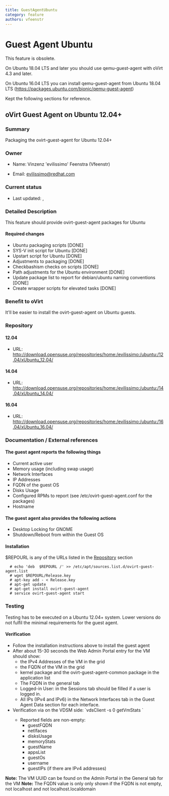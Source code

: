 ```yaml
---
title: GuestAgentUbuntu
category: feature
authors: vfeenstr
---
```


# Guest Agent Ubuntu

This feature is obsolete.

On Ubuntu 18.04 LTS and later you should use qemu-guest-agent with oVirt 4.3 and later.

On Ubuntu 16.04 LTS you can install qemu-guest-agent from Ubuntu 18.04 LTS (<https://packages.ubuntu.com/bionic/qemu-guest-agent>)

Kept the following sections for reference.

## oVirt Guest Agent on Ubuntu 12.04+

### Summary

Packaging the ovirt-guest-agent for Ubuntu 12.04+

### Owner

*   Name: Vinzenz 'evilissimo' Feenstra (Vfeenstr)

<!-- -->

*   Email: <evilissimo@redhat.com>

### Current status

*   Last updated: ,

### Detailed Description

This feature should provide ovirt-guest-agent packages for Ubuntu

#### Required changes

*   Ubuntu packaging scripts [DONE]
*   SYS-V init script for Ubuntu [DONE]
*   Upstart script for Ubuntu [DONE]
*   Adjustments to packaging [DONE]
*   Checkbashism checks on scripts [DONE]
*   Path adjustments for the Ubuntu environment [DONE]
*   Update package list to report for debian/ubuntu naming conventions [DONE]
*   Create wrapper scripts for elevated tasks [DONE]

### Benefit to oVirt

It'll be easier to install the ovirt-guest-agent on Ubuntu guests.

### Repository

#### 12.04

*   URL: <http://download.opensuse.org/repositories/home:/evilissimo:/ubuntu:/12.04/xUbuntu_12.04/>

#### 14.04

*   URL: <http://download.opensuse.org/repositories/home:/evilissimo:/ubuntu:/14.04/xUbuntu_14.04/>

#### 16.04

*   URL: <http://download.opensuse.org/repositories/home:/evilissimo:/ubuntu:/16.04/xUbuntu_16.04/>


### Documentation / External references

#### The guest agent reports the following things

*   Current active user
*   Memory usage (including swap usage)
*   Network Interfaces
*   IP Addresses
*   FQDN of the guest OS
*   Disks Usage
*   Configured RPMs to report (see /etc/ovirt-guest-agent.conf for the packages)
*   Hostname

#### The guest agent also provides the following actions

*   Desktop Locking for GNOME
*   Shutdown/Reboot from within the Guest OS

#### Installation

$REPOURL is any of the URLs listed in the [Repository](#repository) section

      # echo 'deb  $REPOURL /' >> /etc/apt/sources.list.d/ovirt-guest-agent.list
      # wget $REPOURL/Release.key
      # apt-key add - < Release.key  
      # apt-get update
      # apt-get install ovirt-guest-agent
      # service ovirt-guest-agent start

### Testing

Testing has to be executed on a Ubuntu 12.04+ system. Lower versions do not fulfil the minimal requirements for the guest agent.

#### Verification

*   Follow the installation instructions above to install the guest agent
*   After about 15-30 seconds the Web Admin Portal entry for the VM should show:
    -   the IPv4 Addresses of the VM in the grid
    -   the FQDN of the VM in the grid
    -   kernel package and the ovirt-guest-agent-common package in the application list
    -   The FQDN in the general tab
    -   Logged-in User: in the Sessions tab should be filled if a user is logged in.
    -   All IPs (IPv4 and IPv6) in the Network Interfaces tab in the Guest Agent Data section for each interface.
*   Verification via on the VDSM side: \`vdsClient -s 0 getVmStats <VM UUID>\`
    -   Reported fields are non-empty:
        -   guestFQDN
        -   netIfaces
        -   disksUsage
        -   memoryStats
        -   guestName
        -   appsList
        -   guestOs
        -   username
        -   guestIPs (if there are IPv4 addresses)

**Note:** The VM UUID can be found on the Admin Portal in the General tab for the VM **Note:** The FQDN value is only only shown if the FQDN is not empty, not localhost and not localhost.localdomain
